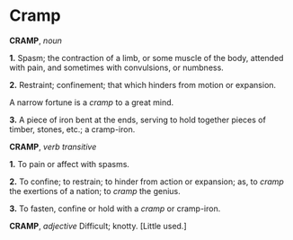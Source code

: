 # Cramp

**CRAMP**, _noun_

**1.** Spasm; the contraction of a limb, or some muscle of the body, attended with pain, and sometimes with convulsions, or numbness.

**2.** Restraint; confinement; that which hinders from motion or expansion.

A narrow fortune is a _cramp_ to a great mind.

**3.** A piece of iron bent at the ends, serving to hold together pieces of timber, stones, etc.; a cramp-iron.

**CRAMP**, _verb transitive_

**1.** To pain or affect with spasms.

**2.** To confine; to restrain; to hinder from action or expansion; as, to _cramp_ the exertions of a nation; to _cramp_ the genius.

**3.** To fasten, confine or hold with a _cramp_ or cramp-iron.

**CRAMP**, _adjective_ Difficult; knotty. \[Little used.\]